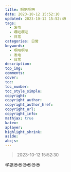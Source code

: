 ```yaml
---
title: 啊吧啊吧
date: 2023-10-12 15:52:10
updated: 2023-10-12 15:52:49
tags:
  - 发电
  - 啊吧啊吧
  - 日常
categories: 日常
keywords:
  - 啊吧啊吧
  - 发电
  - 日常
description: 
top_img:
comments:
cover:
toc:
toc_number:
toc_style_simple:
copyright:
copyright_author:
copyright_author_href:
copyright_url:
copyright_info:
mathjax: true
katex:
aplayer:
highlight_shrink:
aside:
abcjs:
---
```


> 2023-10-12 15:52:30

学姐😍😍😍😍😍😍
